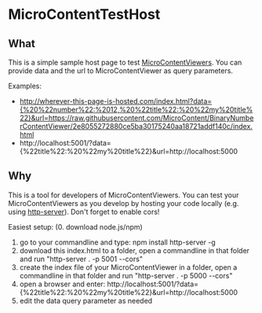 # MicroContentTestHost

## What
This is a simple sample host page to test [MicroContentViewers](https://microcontent.github.io/).
You can provide data and the url to MicroContentViewer as query parameters.

Examples: 
* http://wherever-this-page-is-hosted.com/index.html?data={%20%22number%22:%2012,%20%22title%22:%20%22my%20title%22}&url=https://raw.githubusercontent.com/MicroContent/BinaryNumberContentViewer/2e8055272880ce5ba30175240aa18721addf140c/index.html
* http://localhost:5001/?data={%22title%22:%20%22my%20title%22}&url=http://localhost:5000

## Why
This is a tool for developers of MicroContentViewers.
You can test your MicroContentViewers as you develop by hosting your code locally (e.g. using [http-server](https://www.npmjs.com/package/http-server)).
Don't forget to enable cors!

Easiest setup:
(0. download node.js/npm)
1. go to your commandline and type: npm install http-server -g
2. download this index.html to a folder, open a commandline in that folder and run "http-server . -p 5001 --cors"
3. create the index file of your MicroContentViewer in a folder, open a commandline in that folder and run "http-server . -p 5000 --cors"
4. open a browser and enter: http://localhost:5001/?data={%22title%22:%20%22my%20title%22}&url=http://localhost:5000
5. edit the data query parameter as needed

